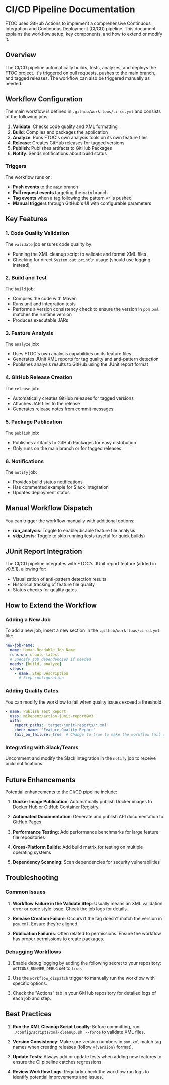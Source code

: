 # CI/CD Pipeline Documentation

FTOC uses GitHub Actions to implement a comprehensive Continuous Integration and Continuous Deployment (CI/CD) pipeline. This document explains the workflow setup, key components, and how to extend or modify it.

## Overview

The CI/CD pipeline automatically builds, tests, analyzes, and deploys the FTOC project. It's triggered on pull requests, pushes to the main branch, and tagged releases. The workflow can also be triggered manually as needed.

## Workflow Configuration

The main workflow is defined in `.github/workflows/ci-cd.yml` and consists of the following jobs:

1. **Validate**: Checks code quality and XML formatting
2. **Build**: Compiles and packages the application
3. **Analyze**: Runs FTOC's own analysis tools on its own feature files
4. **Release**: Creates GitHub releases for tagged versions
5. **Publish**: Publishes artifacts to GitHub Packages
6. **Notify**: Sends notifications about build status

### Triggers

The workflow runs on:

- **Push events** to the `main` branch
- **Pull request events** targeting the `main` branch
- **Tag events** when a tag following the pattern `v*` is pushed
- **Manual triggers** through GitHub's UI with configurable parameters

## Key Features

### 1. Code Quality Validation

The `validate` job ensures code quality by:

- Running the XML cleanup script to validate and format XML files
- Checking for direct `System.out.println` usage (should use logging instead)

### 2. Build and Test

The `build` job:

- Compiles the code with Maven
- Runs unit and integration tests
- Performs a version consistency check to ensure the version in `pom.xml` matches the runtime version
- Produces executable JARs

### 3. Feature Analysis

The `analyze` job:

- Uses FTOC's own analysis capabilities on its feature files
- Generates JUnit XML reports for tag quality and anti-pattern detection
- Publishes analysis results to GitHub using the JUnit report format

### 4. GitHub Release Creation

The `release` job:

- Automatically creates GitHub releases for tagged versions
- Attaches JAR files to the release
- Generates release notes from commit messages

### 5. Package Publication

The `publish` job:

- Publishes artifacts to GitHub Packages for easy distribution
- Only runs on the main branch or for tagged releases

### 6. Notifications

The `notify` job:

- Provides build status notifications
- Has commented example for Slack integration
- Updates deployment status

## Manual Workflow Dispatch

You can trigger the workflow manually with additional options:

- **run_analysis**: Toggle to enable/disable feature file analysis
- **skip_tests**: Toggle to skip running tests (useful for quick builds)

## JUnit Report Integration

The CI/CD pipeline integrates with FTOC's JUnit report feature (added in v0.5.1), allowing for:

- Visualization of anti-pattern detection results
- Historical tracking of feature file quality
- Status checks for quality gates

## How to Extend the Workflow

### Adding a New Job

To add a new job, insert a new section in the `.github/workflows/ci-cd.yml` file:

```yaml
new-job-name:
  name: Human-Readable Job Name
  runs-on: ubuntu-latest
  # Specify job dependencies if needed
  needs: [build, analyze]
  steps:
    - name: Step Description
      # Step configuration
```

### Adding Quality Gates

You can modify the workflow to fail when quality issues exceed a threshold:

```yaml
- name: Publish Test Report
  uses: mikepenz/action-junit-report@v3
  with:
    report_paths: 'target/junit-reports/*.xml'
    check_name: 'Feature Quality Report'
    fail_on_failure: true  # Change to true to make the workflow fail on quality issues
```

### Integrating with Slack/Teams

Uncomment and modify the Slack integration in the `notify` job to receive build notifications.

## Future Enhancements

Potential enhancements to the CI/CD pipeline include:

1. **Docker Image Publication**: Automatically publish Docker images to Docker Hub or GitHub Container Registry

2. **Automated Documentation**: Generate and publish API documentation to GitHub Pages

3. **Performance Testing**: Add performance benchmarks for large feature file repositories

4. **Cross-Platform Builds**: Add build matrix for testing on multiple operating systems

5. **Dependency Scanning**: Scan dependencies for security vulnerabilities

## Troubleshooting

### Common Issues

1. **Workflow Failure in the Validate Step**: Usually means an XML validation error or code style issue. Check the job logs for details.

2. **Release Creation Failure**: Occurs if the tag doesn't match the version in `pom.xml`. Ensure they're aligned.

3. **Publication Failures**: Often related to permissions. Ensure the workflow has proper permissions to create packages.

### Debugging Workflows

1. Enable debug logging by adding the following secret to your repository: `ACTIONS_RUNNER_DEBUG` set to `true`.

2. Use the `workflow_dispatch` trigger to manually run the workflow with specific options.

3. Check the "Actions" tab in your GitHub repository for detailed logs of each job and step.

## Best Practices

1. **Run the XML Cleanup Script Locally**: Before committing, run `./config/scripts/xml-cleanup.sh --force` to validate XML files.

2. **Version Consistency**: Make sure version numbers in `pom.xml` match tag names when creating releases (follow `v{version}` format).

3. **Update Tests**: Always add or update tests when adding new features to ensure the CI pipeline catches regressions.

4. **Review Workflow Logs**: Regularly check the workflow run logs to identify potential improvements and issues.